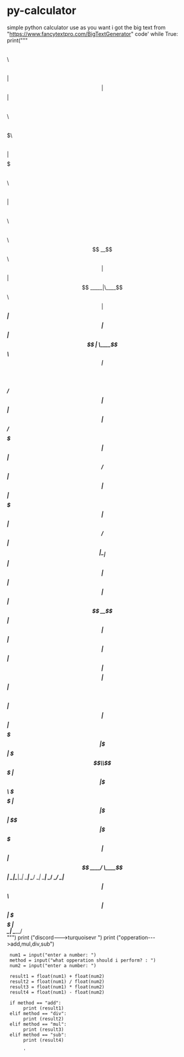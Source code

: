 # py-calculator
simple python calculator
use as you want i got the big text from "https://www.fancytextpro.com/BigTextGenerator"
code'
while True:
     print("""
                                             $$\                     $$\            $$\                         
                                             $$ |                    $$ |           $$ |                        
 $$$$$$\  $$\   $$\        $$$$$$$\ $$$$$$\  $$ | $$$$$$$\ $$\   $$\ $$ | $$$$$$\ $$$$$$\    $$$$$$\   $$$$$$\  
$$  __$$\ $$ |  $$ |      $$  _____|\____$$\ $$ |$$  _____|$$ |  $$ |$$ | \____$$\\_$$  _|  $$  __$$\ $$  __$$\ 
$$ /  $$ |$$ |  $$ |      $$ /      $$$$$$$ |$$ |$$ /      $$ |  $$ |$$ | $$$$$$$ | $$ |    $$ /  $$ |$$ |  \__|
$$ |  $$ |$$ |  $$ |      $$ |     $$  __$$ |$$ |$$ |      $$ |  $$ |$$ |$$  __$$ | $$ |$$\ $$ |  $$ |$$ |      
$$$$$$$  |\$$$$$$$ |      \$$$$$$$\\$$$$$$$ |$$ |\$$$$$$$\ \$$$$$$  |$$ |\$$$$$$$ | \$$$$  |\$$$$$$  |$$ |      
$$  ____/  \____$$ |       \_______|\_______|\__| \_______| \______/ \__| \_______|  \____/  \______/ \__|      
$$ |      $$\   $$ |                                                                                            
$$ |      \$$$$$$  |                                                                                            
\__|       \______/                                                                                             
          """)
     print ("discord--->turquoisevr ")
     print ("opperation--->add,mul,div,sub")
           
     num1 = input("enter a number: ")
     method = input("what opperation should i perform? : ")
     num2 = input("enter a number: ")
     
     result1 = float(num1) + float(num2)
     result2 = float(num1) / float(num2)
     result3 = float(num1) * float(num2)
     result4 = float(num1) - float(num2)
     
     if method == "add":
          print (result1)
     elif method == "div": 
          print (result2)
     elif method == "mul":
          print (result3)
     elif method == "sub":
          print (result4)

          '
         
